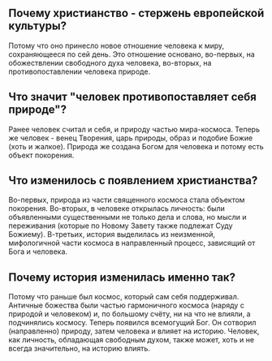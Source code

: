 ## Почему христианство - стержень европейской культуры?
Потому что оно принесло новое отношение человека к миру, сохраняющееся по сей день.
Это отношение основано, во-первых, на обожествлении свободного духа человека, во-вторых, на противопоставлении человека природе.

## Что значит "человек противопоставляет себя природе"?
Ранее человек считал и себя, и природу частью мира-космоса.
Теперь же человек - венец Творения, царь природы, образ и подобие Божие (хоть и жалкое).
Природа же создана Богом для человека и потому есть объект покорения.

## Что изменилось с появлением христианства?
Во-первых, природа из части священного космоса стала объектом покорения.
Во-вторых, в человеке открылась личность: были объявленными существенными не только дела и слова,
но мысли и переживания (которые по Новому Завету также подлежат Суду Божиему).
В-третьих, история выделилась из неизменной, мифологичной части космоса в направленный процесс, зависящий от Бога и человека.

## Почему история изменилась именно так?
Потому что раньше был космос, который сам себя поддерживал.
Античные божества были частью гармоничного космоса (наряду с природой и человеком) и, по большому счёту,
ни на что не влияли, а подчинялись космосу.
Теперь появился всемогущий Бог. Он сотворил (направленно) природу, затем человека и влияет на историю.
Человек, как личность, обладающая свободным духом, также может, хоть и не всегда значительно, на историю влиять.
